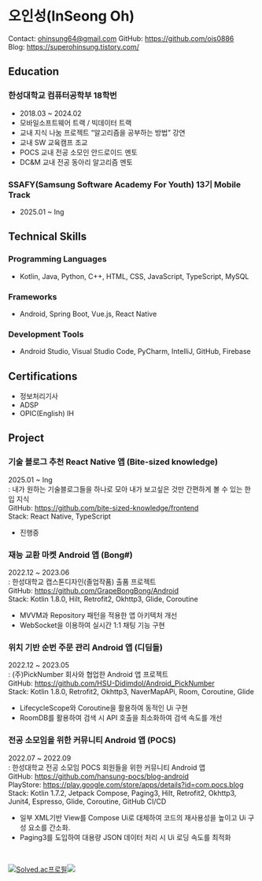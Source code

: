 # 오인성(InSeong Oh)
Contact: ohinsung64@gmail.com    GitHub: https://github.com/ois0886 <br>
Blog: https://superohinsung.tistory.com/

## Education
### 한성대학교 컴퓨터공학부 18학번
- 2018.03 ~ 2024.02
- 모바일소프트웨어 트랙 / 빅데이터 트랙
- 교내 지식 나눔 프로젝트 “알고리즘을 공부하는 방법” 강연
- 교내 SW 교육캠프 조교
- POCS 교내 전공 소모인 안드로이드 멘토
- DC&M 교내 전공 동아리 알고리즘 멘토

### SSAFY(Samsung Software Academy For Youth) 13기 Mobile Track
- 2025.01 ~ Ing

## Technical Skills
### Programming Languages 
- Kotlin, Java, Python, C++, HTML, CSS, JavaScript, TypeScript, MySQL
### Frameworks
- Android, Spring Boot, Vue.js, React Native
### Development Tools
- Android Studio, Visual Studio Code, PyCharm, IntelliJ, GitHub, Firebase

## Certifications
- 정보처리기사
- ADSP
- OPIC(English) IH

## Project
### 기술 블로그 추천 React Native 앱 (Bite-sized knowledge)
2025.01 ~ Ing<br>
: 내가 원하는 기술블로그들을 하나로 모아 내가 보고싶은 것만 간편하게 볼 수 있는 한입 지식<br>
GitHub: https://github.com/bite-sized-knowledge/frontend<br>
Stack: React Native, TypeScript<br>
- 진행중 

### 재능 교환 마켓 Android 앱 (Bong#)
2022.12 ~ 2023.06<br>
: 한성대학교 캡스톤디자인(졸업작품) 출품 프로젝트<br>
GitHub: https://github.com/GrapeBongBong/Android<br>
Stack: Kotlin 1.8.0, Hilt, Retrofit2, Okhttp3, Glide, Coroutine<br>
- MVVM과 Repository 패턴을 적용한 앱 아키텍처 개선
- WebSocket을 이용하여 실시간 1:1 채팅 기능 구현

### 위치 기반 순번 주문 관리 Android 앱 (디딤돌)
2022.12 ~ 2023.05<br>
: (주)PickNumber 회사와 협업한 Android 앱 프로젝트<br>
GitHub: https://github.com/HSU-Didimdol/Android_PickNumber<br>
Stack: Kotlin 1.8.0, Retrofit2, Okhttp3, NaverMapAPi, Room, Coroutine, Glide<br>
- LifecycleScope와 Coroutine을 활용하여 동적인 Ui 구현
- RoomDB를 활용하여 검색 시 API 호출을 최소화하여 검색 속도를 개선

### 전공 소모임을 위한 커뮤니티 Android 앱 (POCS)
2022.07 ~ 2022.09<br>
: 한성대학교 전공 소모임 POCS 회원들을 위한 커뮤니티 Android 앱<br>
GitHub: https://github.com/hansung-pocs/blog-android<br>
PlayStore: https://play.google.com/store/apps/details?id=com.pocs.blog<br>
Stack: Kotlin 1.7.2, Jetpack Compose, Paging3, Hilt, Retrofit2, Okhttp3, Junit4, Espresso, Glide, Coroutine, GitHub CI/CD<br>
- 일부 XML기반 View를 Compose Ui로 대체하여 코드의 재사용성을 높이고 Ui 구성 요소를 간소화.
- Paging3를 도입하여 대용량 JSON 데이터 처리 시 Ui 로딩 속도를 최적화
<br>

[![Solved.ac프로필](http://mazassumnida.wtf/api/v2/generate_badge?boj=ois0886)](https://solved.ac/ois0886)<img src="http://mazandi.herokuapp.com/api?handle=ois0886&theme=warm"/>
